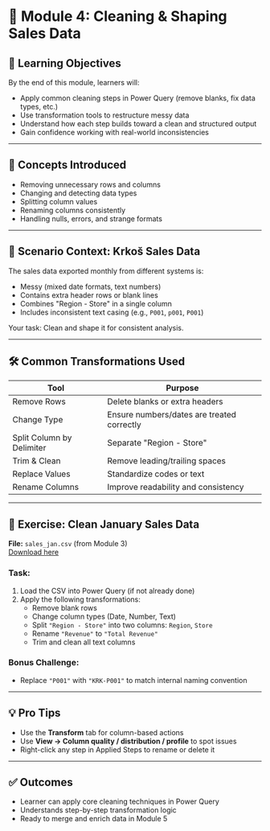 # 🧹 Module 4: Cleaning & Shaping Sales Data

## 🎯 Learning Objectives
By the end of this module, learners will:
- Apply common cleaning steps in Power Query (remove blanks, fix data types, etc.)
- Use transformation tools to restructure messy data
- Understand how each step builds toward a clean and structured output
- Gain confidence working with real-world inconsistencies

---

## 🧠 Concepts Introduced
- Removing unnecessary rows and columns
- Changing and detecting data types
- Splitting column values
- Renaming columns consistently
- Handling nulls, errors, and strange formats

---

## 🏢 Scenario Context: Krkoš Sales Data

The sales data exported monthly from different systems is:
- Messy (mixed date formats, text numbers)
- Contains extra header rows or blank lines
- Combines "Region - Store" in a single column
- Includes inconsistent text casing (e.g., `P001`, `p001`, ` P001 `)

Your task: Clean and shape it for consistent analysis.

---

## 🛠️ Common Transformations Used

| Tool                    | Purpose                                  |
|-------------------------|------------------------------------------|
| Remove Rows             | Delete blanks or extra headers           |
| Change Type             | Ensure numbers/dates are treated correctly |
| Split Column by Delimiter | Separate "Region - Store"             |
| Trim & Clean            | Remove leading/trailing spaces           |
| Replace Values          | Standardize codes or text                |
| Rename Columns          | Improve readability and consistency      |

---

## 🧪 Exercise: Clean January Sales Data

**File:** `sales_jan.csv` (from Module 3)  
[Download here](sandbox:/mnt/data/sales_jan.csv)

### Task:
1. Load the CSV into Power Query (if not already done)
2. Apply the following transformations:
   - Remove blank rows
   - Change column types (Date, Number, Text)
   - Split `"Region - Store"` into two columns: `Region`, `Store`
   - Rename `"Revenue"` to `"Total Revenue"`
   - Trim and clean all text columns

### Bonus Challenge:
- Replace `"P001"` with `"KRK-P001"` to match internal naming convention

---

## 💡 Pro Tips
- Use the **Transform** tab for column-based actions
- Use **View → Column quality / distribution / profile** to spot issues
- Right-click any step in Applied Steps to rename or delete it

---

## ✅ Outcomes
- Learner can apply core cleaning techniques in Power Query
- Understands step-by-step transformation logic
- Ready to merge and enrich data in Module 5
